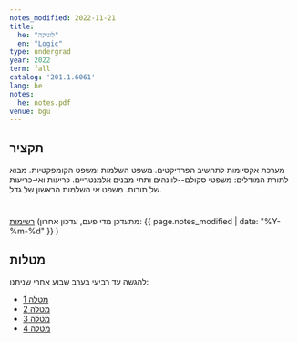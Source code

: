 ```yaml
---
notes_modified: 2022-11-21
title:
  he: "לוגיקה"
  en: "Logic"
type: undergrad
year: 2022
term: fall
catalog: '201.1.6061'
lang: he
notes:
  he: notes.pdf
venue: bgu
---
```


## תקציר
מערכת אקסיומות לתחשיב הפרדיקטים. משפט השלמות ומשפט הקומפקטיות. מבוא לתורת 
המודלים: משפטי סקולם--לוונהים ותתי מבנים אלמנטריים. כריעות ואי-כריעות של 
תורות. משפט אי השלמות הראשון של גדל.

#
[רשימות](notes.pdf) (מתעדכן מדי פעם, עדכון אחרון: 
{{ page.notes_modified | date: "%Y-%m-%d" }} )

## מטלות

להגשה עד רביעי בערב שבוע אחרי שניתנו:

- [מטלה 1](hw/exercise01.pdf)
- [מטלה 2](hw/exercise02.pdf)
- [מטלה 3](hw/exercise03.pdf)
- [מטלה 4](hw/exercise04.pdf)

